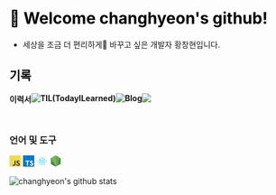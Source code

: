 <h1 style="color:black"> 👋 Welcome changhyeon's github! </h2>

* 세상을 조금 더 편리하게🦋 바꾸고 싶은 개발자 황창현입니다.

<h2 style="color:black"> 기록 </h2>
<div style="display:flex; flex-direction:row;">
    <div style="margin-bottom:10px"><b>이력서</b></div>
    <a href="https://changhyeonh.notion.site/f8fc14d0202e4fbb89683a14e2b83efb">
        <img src="https://img.shields.io/badge/Notion-FFFFFF?style=for-the-badge&logo=Notion&logoColor=white"> 
    </a>
    <div style="margin-bottom:10px"><b>TIL(TodayILearned)</b></div>
        <a href="https://changhyeonh.notion.site/Study-Record-565bf559bda0470c8a7cac24bb032d0a">
        <img src="https://img.shields.io/badge/Notion-FFFFFF?style=for-the-badge&logo=Notion&logoColor=black"> 
    </a>
    <div style="margin-bottom:10px"><b>Blog</b></div>
    <a href="https://changhyeon-h.tistory.com/">
        <img src="https://img.shields.io/badge/Tistory-FF6633?style=for-the-badge&logo=Tistory&logoColor=white"> 
    </a>
</div><br>


<h3>언어 및 도구</h3>

<code><img height="20" src="https://raw.githubusercontent.com/github/explore/80688e429a7d4ef2fca1e82350fe8e3517d3494d/topics/javascript/javascript.png"></code>
<code><img height="20" src="https://raw.githubusercontent.com/github/explore/80688e429a7d4ef2fca1e82350fe8e3517d3494d/topics/typescript/typescript.png"></code>
<code><img height="20" src="https://raw.githubusercontent.com/github/explore/80688e429a7d4ef2fca1e82350fe8e3517d3494d/topics/react/react.png"></code>
<code><img height="20" src="https://raw.githubusercontent.com/github/explore/5c058a388828bb5fde0bcafd4bc867b5bb3f26f3/topics/nodejs/nodejs.png"></code>


![changhyeon's github stats](https://github-readme-stats.vercel.app/api?username=Hchanghyeon&show_icons=true)

